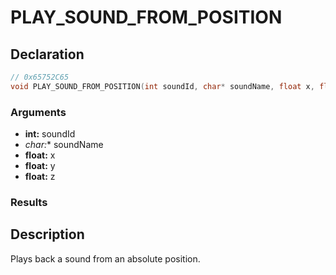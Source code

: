 # PLAY_SOUND_FROM_POSITION

## Declaration
```cpp
// 0x65752C65
void PLAY_SOUND_FROM_POSITION(int soundId, char* soundName, float x, float y, float z);
```

### Arguments
- **int:** soundId
- **char*:** soundName
- **float:** x
- **float:** y
- **float:** z

### Results

## Description
Plays back a sound from an absolute position.